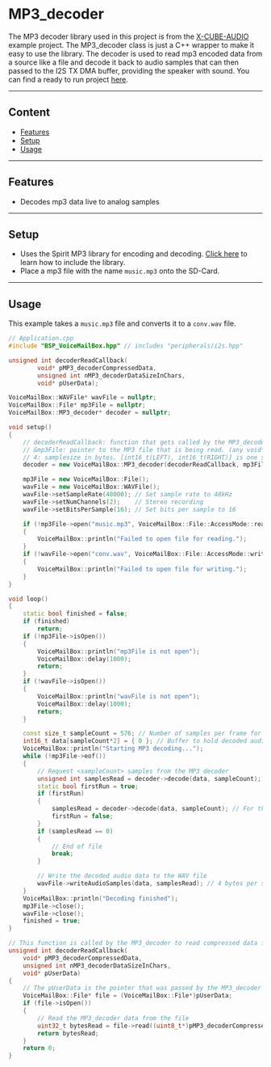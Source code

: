 # MP3_decoder
The MP3 decoder library used in this project is from the [X-CUBE-AUDIO](https://www.st.com/en/embedded-software/x-cube-audio.html) example project.
The MP3_decoder class is just a C++ wrapper to make it easy to use the library.
The decoder is used to read mp3 encoded data from a source like a file and decode it back to audio samples that can then passed to the I2S TX DMA buffer, providing the speaker with sound.
You can find a ready to run project [here](../../Demos/F469/F469_MultiExample/README.md).

---
## Content
- [Features](#features)
- [Setup](#setup)
- [Usage](#usage)

---
## Features
- Decodes mp3 data live to analog samples

---
## Setup
- Uses the Spirit MP3 library for encoding and decoding. [Click here](../../Demos/F469/F469_HelloAudio/README.md/#spiritdsp-mp3) to learn how to include the library.
- Place a mp3 file with the name `music.mp3` onto the SD-Card.


---
## Usage
This example takes a `music.mp3` file and converts it to a `conv.wav` file.
``` C++ 
// Application.cpp
#include "BSP_VoiceMailBox.hpp" // includes "peripherals/i2s.hpp"

unsigned int decoderReadCallback(
        void* pMP3_decoderCompressedData,
        unsigned int nMP3_decoderDataSizeInChars,
        void* pUserData);

VoiceMailBox::WAVFile* wavFile = nullptr;
VoiceMailBox::File* mp3File = nullptr;
VoiceMailBox::MP3_decoder* decoder = nullptr;

void setup()
{
    // decoderReadCallback: function that gets called by the MP3_decoder to read compressed data from the MP3 file.
    // &mp3File: pointer to the MP3 file that is being read. (any void* can be used here, but we use a pointer to the MP3 file for convenience)
    // 4: samplesize in bytes. [int16_t(LEFT), int16_t(RIGHT)] is one sample
    decoder = new VoiceMailBox::MP3_decoder(decoderReadCallback, mp3File, 4);

    mp3File = new VoiceMailBox::File();
    wavFile = new VoiceMailBox::WAVFile();
    wavFile->setSampleRate(48000); // Set sample rate to 48kHz
    wavFile->setNumChannels(2);    // Stereo recording
    wavFile->setBitsPerSample(16); // Set bits per sample to 16

    if (!mp3File->open("music.mp3", VoiceMailBox::File::AccessMode::read))
    {
        VoiceMailBox::println("Failed to open file for reading.");
    }
    if (!wavFile->open("conv.wav", VoiceMailBox::File::AccessMode::write))
    {
        VoiceMailBox::println("Failed to open file for writing.");
    }
}

void loop()
{
    static bool finished = false;
    if (finished)
        return;
    if (!mp3File->isOpen())
    {
        VoiceMailBox::println("mp3File is not open");
        VoiceMailBox::delay(1000);
        return;
    }
    if (!wavFile->isOpen())
    {
        VoiceMailBox::println("wavFile is not open");
        VoiceMailBox::delay(1000);
        return;
    }

    const size_t sampleCount = 576; // Number of samples per frame for MP3 (2 channels, 16 bits per sample)
    int16_t data[sampleCount*2] = { 0 }; // Buffer to hold decoded audio samples
    VoiceMailBox::println("Starting MP3 decoding...");
    while (!mp3File->eof())
    {
        // Request <sampleCount> samples from the MP3 decoder
        unsigned int samplesRead = decoder->decode(data, sampleCount);
        static bool firstRun = true;
        if (firstRun)
        {
            samplesRead = decoder->decode(data, sampleCount); // For the first run, the decoding must be done twice to prevent noise
            firstRun = false;
        }
        if (samplesRead == 0)
        {
            // End of file
            break;
        }

        // Write the decoded audio data to the WAV file
        wavFile->writeAudioSamples(data, samplesRead); // 4 bytes per sample (2 channels * 2 bytes per channel)
    }
    VoiceMailBox::println("Decoding finished");
    mp3File->close();
    wavFile->close();
    finished = true;
}

// This function is called by the MP3_decoder to read compressed data from the MP3 file.
unsigned int decoderReadCallback(
    void* pMP3_decoderCompressedData,
    unsigned int nMP3_decoderDataSizeInChars,
    void* pUserData)
{
    // The pUserData is the pointer that was passed by the MP3_decoder constructor, which is a pointer to the mp3File->
    VoiceMailBox::File* file = (VoiceMailBox::File*)pUserData;
    if (file->isOpen())
    {
        // Read the MP3_decoder data from the file
        uint32_t bytesRead = file->read((uint8_t*)pMP3_decoderCompressedData, nMP3_decoderDataSizeInChars);
        return bytesRead;
    }
    return 0;
}
```